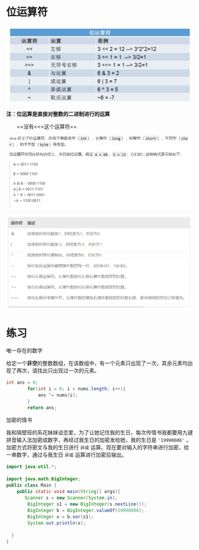 # 位运算符
![image-20230908172403259](%E4%BD%8D%E8%BF%90%E7%AE%97%E7%AC%A6.assets/image-20230908172403259.png)

**注：位运算是直接对整数的二进制进行的运算**

   ==没有<<<这个运算符==

![image-20230908172421792](%E4%BD%8D%E8%BF%90%E7%AE%97%E7%AC%A6.assets/image-20230908172421792.png)



![image-20230908172430755](%E4%BD%8D%E8%BF%90%E7%AE%97%E7%AC%A6.assets/image-20230908172430755.png)

# 练习

唯一存在的数字 

给定一个**非空**的整数数组，在该数组中，有一个元素只出现了一次，其余元素均出现了两次，请找出只出现过一次的元素。 

```java
int ans = 0;
        for(int i = 0; i < nums.length; i++){
            ans ^= nums[i];
        }
        return ans;
```

加密的情书

我和隔壁班的系花妹妹谈恋爱，为了让她记住我的生日，每次传情书我都要用九键拼音输入法加密成数字，再经过我生日的加密发给她，我的生日是 `'19990606'` ，加密方式将密文与我的生日进行 `异或` 运算。现在要对输入的字符串进行加密，给一串数字，通过与我生日 `异或` 运算进行加密后输出。 

```java
import java.util.*;

import java.math.BigInteger;
public class Main {
	public static void main(String[] args){
       Scanner s = new Scanner(System.in);
        BigInteger s1 = new BigInteger(s.nextLine());
        BigInteger b = BigInteger.valueOf(19990606);
        BigInteger x = b.xor(s1);
        System.out.println(x);
		
  }
}
```

